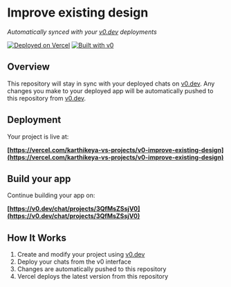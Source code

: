 # Improve existing design

*Automatically synced with your [v0.dev](https://v0.dev) deployments*

[![Deployed on Vercel](https://img.shields.io/badge/Deployed%20on-Vercel-black?style=for-the-badge&logo=vercel)](https://vercel.com/karthikeya-vs-projects/v0-improve-existing-design)
[![Built with v0](https://img.shields.io/badge/Built%20with-v0.dev-black?style=for-the-badge)](https://v0.dev/chat/projects/3QfMsZSsjV0)

## Overview

This repository will stay in sync with your deployed chats on [v0.dev](https://v0.dev).
Any changes you make to your deployed app will be automatically pushed to this repository from [v0.dev](https://v0.dev).

## Deployment

Your project is live at:

**[https://vercel.com/karthikeya-vs-projects/v0-improve-existing-design](https://vercel.com/karthikeya-vs-projects/v0-improve-existing-design)**

## Build your app

Continue building your app on:

**[https://v0.dev/chat/projects/3QfMsZSsjV0](https://v0.dev/chat/projects/3QfMsZSsjV0)**

## How It Works

1. Create and modify your project using [v0.dev](https://v0.dev)
2. Deploy your chats from the v0 interface
3. Changes are automatically pushed to this repository
4. Vercel deploys the latest version from this repository